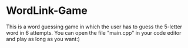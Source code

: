 # WordLink-Game
This is a word guessing game in which the user has to guess the 5-letter word in 6 attempts.
You can open the file "main.cpp" in your code editor and play as long as you want:)
